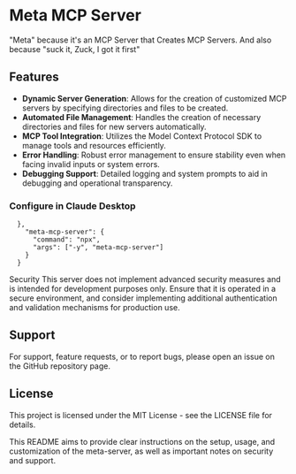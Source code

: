 # Meta MCP Server

"Meta" because it's an MCP Server that Creates MCP Servers. And also because "suck it, Zuck, I got it first"

## Features

- **Dynamic Server Generation**: Allows for the creation of customized MCP servers by specifying directories and files to be created.
- **Automated File Management**: Handles the creation of necessary directories and files for new servers automatically.
- **MCP Tool Integration**: Utilizes the Model Context Protocol SDK to manage tools and resources efficiently.
- **Error Handling**: Robust error management to ensure stability even when facing invalid inputs or system errors.
- **Debugging Support**: Detailed logging and system prompts to aid in debugging and operational transparency.


### Configure in Claude Desktop

``` 
  },
    "meta-mcp-server": {
      "command": "npx",
      "args": ["-y", "meta-mcp-server"]
    }
  }
```

Security
This server does not implement advanced security measures and is intended for development purposes only. Ensure that it is operated in a secure environment, and consider implementing additional authentication and validation mechanisms for production use.

## Support
For support, feature requests, or to report bugs, please open an issue on the GitHub repository page.

## License
This project is licensed under the MIT License - see the LICENSE file for details.

This README aims to provide clear instructions on the setup, usage, and customization of the meta-server, as well as important notes on security and support.
